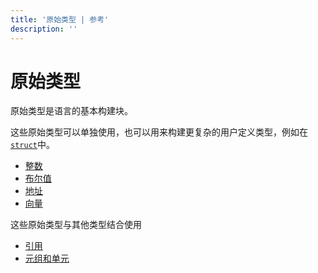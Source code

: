 ```yaml
---
title: '原始类型 | 参考'
description: ''
---
```


# 原始类型

原始类型是语言的基本构建块。

这些原始类型可以单独使用，也可以用来构建更复杂的用户定义类型，例如在[`struct`](./structs_zh)中。

- [整数](./primitive-types/integers_zh)
- [布尔值](./primitive-types/bool_zh)
- [地址](./primitive-types/address_zh)
- [向量](./primitive-types/vector_zh)

这些原始类型与其他类型结合使用

- [引用](./primitive-types/references_zh)
- [元组和单元](./primitive-types/tuples_zh)